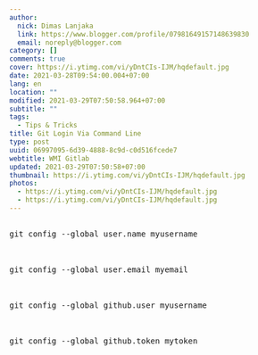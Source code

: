 ```yaml
---
author:
  nick: Dimas Lanjaka
  link: https://www.blogger.com/profile/07981649157148639830
  email: noreply@blogger.com
category: []
comments: true
cover: https://i.ytimg.com/vi/yDntCIs-IJM/hqdefault.jpg
date: 2021-03-28T09:54:00.004+07:00
lang: en
location: ""
modified: 2021-03-29T07:50:58.964+07:00
subtitle: ""
tags:
  - Tips & Tricks
title: Git Login Via Command Line
type: post
uuid: 06997095-6d39-4888-8c9d-c0d516fcede7
webtitle: WMI Gitlab
updated: 2021-03-29T07:50:58+07:00
thumbnail: https://i.ytimg.com/vi/yDntCIs-IJM/hqdefault.jpg
photos:
  - https://i.ytimg.com/vi/yDntCIs-IJM/hqdefault.jpg
  - https://i.ytimg.com/vi/yDntCIs-IJM/hqdefault.jpg
---
```


<pre class="test"><br>git config --global user.name myusername
<br>
<br>git config --global user.email myemail
<br>
<br>git config --global github.user myusername
<br>
<br>git config --global github.token mytoken
<br></pre>

 <div class="separator" style="clear: both;"><a href="https://i.ytimg.com/vi/yDntCIs-IJM/hqdefault.jpg" style="display: block; padding: 1em 0; text-align: center; " rel="noopener noreferer nofollow"><img alt="" border="0" data-original-height="360" data-original-width="480" src="https://i.ytimg.com/vi/yDntCIs-IJM/hqdefault.jpg"></a></div>